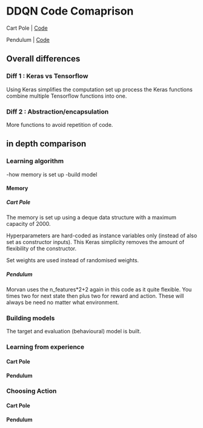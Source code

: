 # DDQN Code Comaprison

Cart Pole | [Code](https://github.com/simoninithomas/reinforcement-learning-1/blob/master/2-cartpole/2-double-dqn/cartpole_ddqn.py)

Pendulum | [Code](https://github.com/MorvanZhou/Reinforcement-learning-with-tensorflow/tree/master/contents/5.1_Double_DQN)


## Overall differences

### Diff 1 : Keras vs Tensorflow
Using Keras simplifies the computation set up process the Keras functions combine multiple Tensorflow functions into one. 

### Diff 2 : Abstraction/encapsulation
More functions to avoid repetition of code.

## in depth comparison

### Learning algorithm 
-how memory is set up
-build model

#### Memory

##### Cart Pole
The memory is set up using a deque data structure with a maximum capacity of 2000. 

Hyperparameters are hard-coded as instance variables only (instead of also set as constructor inputs). This Keras simplicity removes the amount of flexibility of the constructor. 

Set weights are used instead of randomised weights.


##### Pendulum 
Morvan uses the n_features*2+2 again in this code as it quite flexible. You times two for next state then plus two for reward and action. These will always be need no matter what environment.


### Building models
The target and evaluation (behavioural) model is built.

### Learning from experience 
#### Cart Pole


#### Pendulum 

### Choosing Action
#### Cart Pole


#### Pendulum 